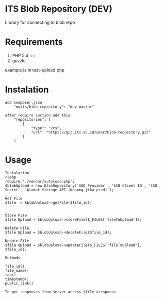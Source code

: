 ITS Blob Repository (DEV)
===========

Library for connecting to blob repo


# Requirements #
 1. PHP 5.4 ++
 2. guzzle
 
 example is in test-upload.php
 
 

# Instalation #

    add composer.json
        "myits/blob-repository": "dev-master"

    after require section add this
        "repositories": [
            {
                "type": "vcs",
                "url": "https://git.its.ac.id/umar/blob-repository.git"
            }
        ]

# Usage #
    Instalation
    <?php
    require './vendor/autoload.php';
    $blobUpload = new BlobRepository('SSO Provider', 'SSO Client ID', 'SSO Secret', 'Alamat Storage API (Kosong jika prod)');
    
    Get File 
    $file  = $blobUpload->getFile($file_id);
    
    
    Store File 
    $file Upload = $blobUpload->storeFile($_FILES['fileToUpload']);
    
    Delete File 
    $file Upload = $blobUpload->deleteFile($file_id);
    
    Update File 
    $file Upload = $blobUpload->updateFile($_FILES['fileToUpload'], $file_id);

    Methods

    file_id()
    file_name()
    tag()
    timestamp()
    public_link()
    
    To get responses from server access $file->response
 